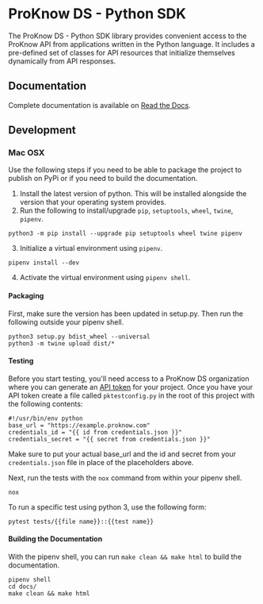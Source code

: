 # ProKnow DS - Python SDK

The ProKnow DS - Python SDK library provides convenient access to the ProKnow API from applications written in the Python language. It includes a pre-defined set of classes for API resources that initialize themselves dynamically from API responses.

## Documentation

Complete documentation is available on [Read the Docs](https://proknow-python.readthedocs.io/en/latest/).

## Development

### Mac OSX

Use the following steps if you need to be able to package the project to publish on PyPi or if you need to build the documentation.

1. Install the latest version of python. This will be installed alongside the version that your operating system provides.
2. Run the following to install/upgrade `pip`, `setuptools`, `wheel`, `twine`, `pipenv`.
```
python3 -m pip install --upgrade pip setuptools wheel twine pipenv
```
3. Initialize a virtual environment using `pipenv`.
```
pipenv install --dev
```
4. Activate the virtual environment using `pipenv shell`.

#### Packaging

First, make sure the version has been updated in setup.py. Then run the following outside your pipenv shell.

```
python3 setup.py bdist_wheel --universal
python3 -m twine upload dist/*
```

#### Testing

Before you start testing, you'll need access to a ProKnow DS organization where you can generate an [API token](https://support.proknow.com/article/165-configuring-your-profile#api-keys) for your project. Once you have your API token create a file called `pktestconfig.py` in the root of this project with the following contents:

```
#!/usr/bin/env python
base_url = "https://example.proknow.com"
credentials_id = "{{ id from credentials.json }}"
credentials_secret = "{{ secret from credentials.json }}"

```

Make sure to put your actual base_url and the id and secret from your `credentials.json` file in place of the placeholders above.

Next, run the tests with the `nox` command from within your pipenv shell.

```
nox
```

To run a specific test using python 3, use the following form:

```
pytest tests/{{file name}}::{{test name}}
```

#### Building the Documentation

With the pipenv shell, you can run `make clean && make html` to build the documentation.
```
pipenv shell
cd docs/
make clean && make html
```
